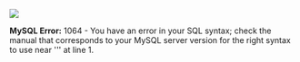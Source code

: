 ![](https://gist.githubusercontent.com/splitline/0ccff7434235ec2aed1e0aa03693b9f5/raw/api.svg)

**MySQL Error:** 1064 - You have an error in your SQL syntax; check the manual that corresponds to your MySQL server version for the right syntax to use near ''' at line 1.

